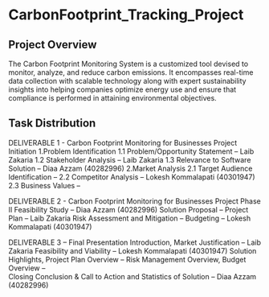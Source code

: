 # CarbonFootprint_Tracking_Project

## Project Overview
The Carbon Footprint Monitoring System is a customized tool devised to monitor, analyze, and reduce carbon emissions. It encompasses real-time data collection with scalable technology along with expert sustainability insights into helping companies optimize energy use and ensure that compliance is performed in attaining environmental objectives.


## Task Distribution

DELIVERABLE 1 - Carbon Footprint Monitoring for Businesses Project Initiation
1.Problem Identification
1.1 Problem/Opportunity Statement        – Laib Zakaria 
1.2 Stakeholder Analysis                    	– Laib Zakaria 
1.3 Relevance to Software Solution	– Diaa Azzam (40282996)
2.Market Analysis
2.1 Target Audience Identification  	–
2.2 Competitor Analysis                     	– Lokesh Kommalapati (40301947)
2.3 Business Values                             	–
 
DELIVERABLE 2 - Carbon Footprint Monitoring for Businesses Project Phase II
Feasibility Study                             	– Diaa Azzam (40282996)
Solution Proposal                           	–
Project Plan                                     	– Laib Zakaria
Risk Assessment and Mitigation         –
Budgeting                                         	– Lokesh Kommalapati (40301947)



DELIVERABLE 3 – Final Presentation
Introduction, Market Justification 	– Laib Zakaria 
Feasibility and Viability                     	– Lokesh Kommalapati (40301947)
Solution Highlights, Project Plan Overview –
Risk Management Overview, Budget Overview –  
Closing Conclusion & Call to Action and Statistics of Solution  –  Diaa Azzam (40282996)


